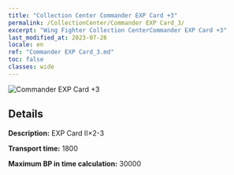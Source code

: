 ```yaml
---
title: "Collection Center Commander EXP Card +3"
permalink: /CollectionCenter/Commander EXP Card_3/
excerpt: "Wing Fighter Collection CenterCommander EXP Card +3"
last_modified_at: 2023-07-26
locale: en
ref: "Commander EXP Card_3.md"
toc: false
classes: wide
---
```



![Commander EXP Card +3](/images/cc/CC_Pilot_EXP_Card_3.png)

## Details

  **Description:** EXP Card II×2-3

  **Transport time:** 1800

  **Maximum BP in time calculation:** 30000

